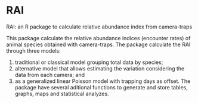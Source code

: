 # RAI
RAI: an R package to calculate relative abundance index from camera-traps

This package calculate the relative abundance indices (encounter rates) of animal species obtained with camera-traps. 
The package calculate the RAI through three models: 
1) traditional or classical model grouping total data by species; 
2) alternative model that allows estimating the variation considering the data from each camera; and 
3) as a generalized linear Poisson model with trapping days as offset. 
The package have several aditional functions to generate and store tables, graphs, maps and statistical analyzes. 
